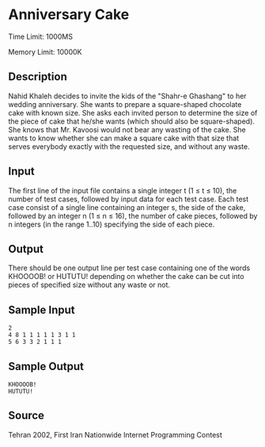 # Anniversary Cake

Time Limit: 1000MS

Memory Limit: 10000K


## Description

Nahid Khaleh decides to invite the kids of the "Shahr-e Ghashang" to her wedding anniversary. She wants to prepare a square-shaped chocolate cake with known size. She asks each invited person to determine the size of the piece of cake that he/she wants (which should also be square-shaped). She knows that Mr. Kavoosi would not bear any wasting of the cake. She wants to know whether she can make a square cake with that size that serves everybody exactly with the requested size, and without any waste.


## Input

The first line of the input file contains a single integer t (1 ≤ t ≤ 10), the number of test cases, followed by input data for each test case. Each test case consist of a single line containing an integer s, the side of the cake, followed by an integer n (1 ≤ n ≤ 16), the number of cake pieces, followed by n integers (in the range 1..10) specifying the side of each piece.


## Output

There should be one output line per test case containing one of the words KHOOOOB! or HUTUTU! depending on whether the cake can be cut into pieces of specified size without any waste or not.


## Sample Input

```
2
4 8 1 1 1 1 1 3 1 1
5 6 3 3 2 1 1 1
```


## Sample Output

```
KHOOOOB!
HUTUTU!
```


## Source

Tehran 2002, First Iran Nationwide Internet Programming Contest

